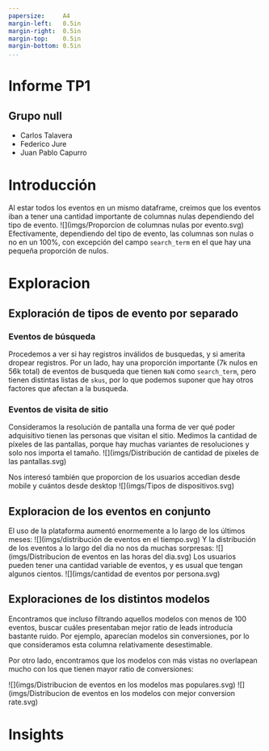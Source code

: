 ```yaml
---
papersize:     A4
margin-left:   0.5in
margin-right:  0.5in
margin-top:    0.5in
margin-bottom: 0.5in
...
```


<div class="caratula">
    <h1>Informe TP1</h1>
    <h2>Grupo null</h2>
    <ul>
        <li>Carlos Talavera</li>
        <li>Federico Jure</li>
        <li>Juan Pablo Capurro</li>
    </ul>
</div>

# Introducción

Al estar todos los eventos en un mismo dataframe, creimos que los eventos iban a tener una cantidad importante de columnas nulas dependiendo del tipo de evento.
![](imgs/Proporcion de columnas nulas por evento.svg)
Efectivamente, dependiendo del tipo de evento, las columnas son nulas o no en un 100%, con excepción del campo `search_term` en el que hay una pequeña proporción de nulos.

# Exploracion

## Exploración de tipos de evento por separado

### Eventos de búsqueda
Procedemos a ver si hay registros inválidos de busquedas, y si amerita dropear registros.
Por un lado, hay una proporción importante (7k nulos en 56k total) de eventos de busqueda que tienen `NaN` como `search_term`, pero tienen distintas listas de `skus`, por lo que podemos suponer que hay otros factores que afectan a la busqueda.

### Eventos de visita de sitio
Consideramos la resolución de pantalla una forma de ver qué poder adquisitivo tienen las personas que visitan el sitio.
Medimos la cantidad de píxeles de las pantallas, porque hay muchas variantes de resoluciones y solo nos importa el tamaño.
![](imgs/Distribución de cantidad de pixeles de las pantallas.svg)

Nos interesó también que proporcion de los usuarios accedian desde mobile y cuántos desde desktop
![](imgs/Tipos de dispositivos.svg)

## Exploracion de los eventos en conjunto
El uso de la plataforma aumentó enormemente a lo largo de los últimos meses:
![](imgs/distribución de eventos en el tiempo.svg)
Y la distribución de los eventos a lo largo del dia no nos da muchas sorpresas:
![](imgs/Distribucion de eventos en las horas del dia.svg)
Los usuarios pueden tener una cantidad variable de eventos, y es usual que tengan algunos cientos.
![](imgs/cantidad de eventos por persona.svg)

## Exploraciones de los distintos modelos
Encontramos que incluso filtrando aquellos modelos con menos de 100 eventos, buscar cuáles presentaban mejor ratio de leads introducía bastante ruido. Por ejemplo, aparecían modelos sin conversiones, por lo que consideramos esta columna relativamente desestimable.

Por otro lado, encontramos que los modelos con más vistas no overlapean mucho con los que tienen mayor ratio de conversiones:

![](imgs/Distribucion de eventos en los modelos mas populares.svg)
![](imgs/Distribucion de eventos en los modelos con mejor conversion rate.svg)


# Insights
